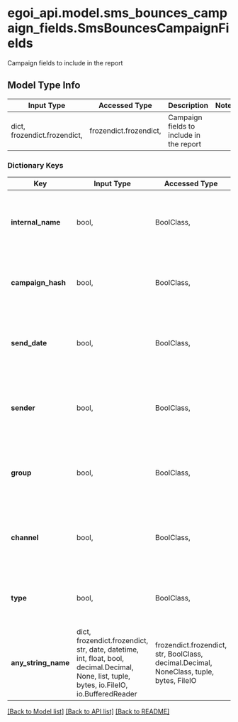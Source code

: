 # egoi_api.model.sms_bounces_campaign_fields.SmsBouncesCampaignFields

Campaign fields to include in the report

## Model Type Info
Input Type | Accessed Type | Description | Notes
------------ | ------------- | ------------- | -------------
dict, frozendict.frozendict,  | frozendict.frozendict,  | Campaign fields to include in the report | 

### Dictionary Keys
Key | Input Type | Accessed Type | Description | Notes
------------ | ------------- | ------------- | ------------- | -------------
**internal_name** | bool,  | BoolClass,  | True to include the internal name of the campaign, false otherwise | 
**campaign_hash** | bool,  | BoolClass,  | True to include the hash of the campaign, false otherwise | 
**send_date** | bool,  | BoolClass,  | True to include the send date of the campaign, false otherwise | 
**sender** | bool,  | BoolClass,  | True to include the sender of the campaign, false otherwise | 
**group** | bool,  | BoolClass,  | True to include the group of the campaign, false otherwise | [optional] 
**channel** | bool,  | BoolClass,  | True to include the channel of the campaign, false otherwise | [optional] 
**type** | bool,  | BoolClass,  | True to include the type of the campaign, false otherwise | [optional] 
**any_string_name** | dict, frozendict.frozendict, str, date, datetime, int, float, bool, decimal.Decimal, None, list, tuple, bytes, io.FileIO, io.BufferedReader | frozendict.frozendict, str, BoolClass, decimal.Decimal, NoneClass, tuple, bytes, FileIO | any string name can be used but the value must be the correct type | [optional]

[[Back to Model list]](../../README.md#documentation-for-models) [[Back to API list]](../../README.md#documentation-for-api-endpoints) [[Back to README]](../../README.md)

